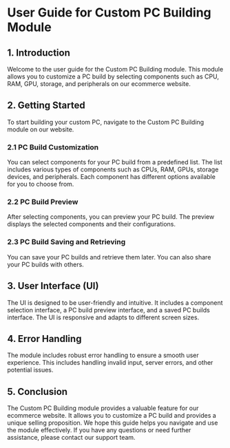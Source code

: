 # User Guide for Custom PC Building Module

## 1. Introduction

Welcome to the user guide for the Custom PC Building module. This module allows you to customize a PC build by selecting components such as CPU, RAM, GPU, storage, and peripherals on our ecommerce website.

## 2. Getting Started

To start building your custom PC, navigate to the Custom PC Building module on our website.

### 2.1 PC Build Customization

You can select components for your PC build from a predefined list. The list includes various types of components such as CPUs, RAM, GPUs, storage devices, and peripherals. Each component has different options available for you to choose from.

### 2.2 PC Build Preview

After selecting components, you can preview your PC build. The preview displays the selected components and their configurations.

### 2.3 PC Build Saving and Retrieving

You can save your PC builds and retrieve them later. You can also share your PC builds with others.

## 3. User Interface (UI)

The UI is designed to be user-friendly and intuitive. It includes a component selection interface, a PC build preview interface, and a saved PC builds interface. The UI is responsive and adapts to different screen sizes.

## 4. Error Handling

The module includes robust error handling to ensure a smooth user experience. This includes handling invalid input, server errors, and other potential issues.

## 5. Conclusion

The Custom PC Building module provides a valuable feature for our ecommerce website. It allows you to customize a PC build and provides a unique selling proposition. We hope this guide helps you navigate and use the module effectively. If you have any questions or need further assistance, please contact our support team.